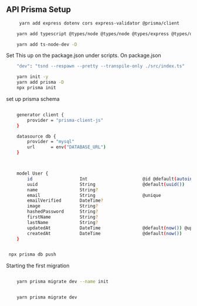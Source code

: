 


## API Prisma Setup

```sh
     yarn add express dotenv cors express-validator @prisma/client
```


```sh
    yarn add typescript @types/node @types/node @types/express @types/dotenv @types/cors
```

```sh
    yarn add ts-node-dev -D
```

Set This up on the package.json under scripts.  On package.json

```sh
    "dev": "tsnd --respawn --pretty --transpile-only ./src/index.ts"
```


```sh
    yarn init -y
    yarn add prisma -D
    npx prisma init
```

set up prisma schema


```sh

    generator client {
        provider = "prisma-client-js"
    }

    datasource db {
        provider = "mysql"
        url      = env("DATABASE_URL")
    }



    model User {  
        id                  Int                     @id @default(autoincrement())
        uuid                String                  @default(uuid()) 
        name                String? 
        email               String                  @unique
        emailVerified       DateTime? 
        image               String? 
        hashedPassword      String? 
        firstName           String? 
        lastName            String?
        updatedAt           DateTime                @default(now()) @updatedAt
        createdAt           DateTime                @default(now())
    }

```

```sh

 npx prisma db push

```

Starting the first migration

```sh

    yarn prisma migrate dev --name init

```

```sh

    yarn prisma migrate dev

```
